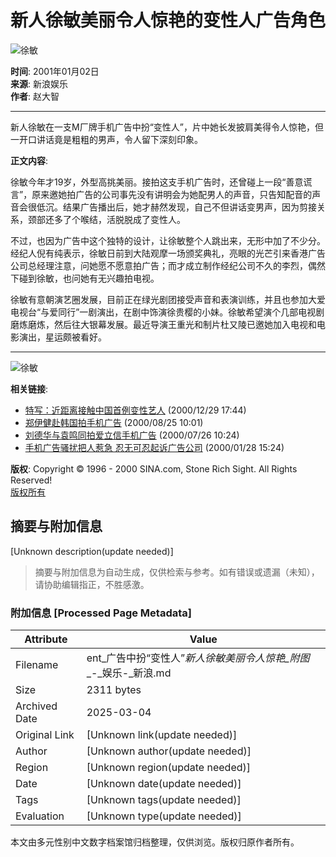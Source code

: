 # 新人徐敏美丽令人惊艳的变性人广告角色

![徐敏](http://image2.sina.com.cn/ent/images/c.gif)

**时间**: 2001年01月02日  
**来源**: 新浪娱乐  
**作者**: 赵大智  

---

新人徐敏在一支M厂牌手机广告中扮“变性人”，片中她长发披肩美得令人惊艳，但一开口讲话竟是粗粗的男声，令人留下深刻印象。

**正文内容**:

徐敏今年才19岁，外型高挑美丽。接拍这支手机广告时，还曾碰上一段“善意谎言”，原来邀她拍广告的公司事先没有讲明会为她配男人的声音，只告知配音的声音会很低沉。结果广告播出后，她才赫然发现，自己不但讲话变男声，因为剪接关系，颈部还多了个喉结，活脱脱成了变性人。

不过，也因为广告中这个独特的设计，让徐敏整个人跳出来，无形中加了不少分。经纪人倪有纯表示，徐敏日前到大陆观摩一场颁奖典礼，亮眼的光芒引来香港广告公司总经理注意，问她愿不愿意拍广告；而才成立制作经纪公司不久的李烈，偶然下碰到徐敏，也问她有无兴趣拍电视。

徐敏有意朝演艺圈发展，目前正在绿光剧团接受声音和表演训练，并且也参加大爱电视台“与爱同行”一剧演出，在剧中饰演徐贵樱的小妹。徐敏希望演个几部电视剧磨炼磨炼，然后往大银幕发展。最近导演王重光和制片杜又陵已邀她加入电视和电影演出，星运颇被看好。

---

![徐敏](http://image2.sina.com.cn/ent/images/c.gif)

**相关链接**:
- [特写：近距离接触中国首例变性艺人](http://ent.sina.com.cn/s/m/28208.html) (2000/12/29 17:44)
- [郑伊健赴韩国拍手机广告](http://ent.sina.com.cn/star/hk_tw/2000-08-25/14474.html) (2000/08/25 10:01)
- [刘德华与袁鸣同拍爱立信手机广告](http://ent.sina.com.cn/star/mainland/2000-07-26/11511.html) (2000/07/26 10:24)
- [手机广告骚扰把人惹急 忍无可忍起诉广告公司](http://dailynews.sina.com.cn/society/2000-1-28/57450.html) (2000/01/28 15:24)

**版权**: Copyright © 1996 - 2000 SINA.com, Stone Rich Sight. All Rights Reserved!  
[版权所有](http://home.sina.com.cn/intro/copyright.shtml)
<!-- tcd_original_link http://ent.sina.com.cn/s/h/28373.html -->


## 摘要与附加信息

<!-- tcd_abstract -->
[Unknown description(update needed)]
<!-- tcd_abstract_end -->

> 摘要与附加信息为自动生成，仅供检索与参考。如有错误或遗漏（未知），请协助编辑指正，不胜感激。

### 附加信息 [Processed Page Metadata]

| Attribute       | Value                                  |
|-----------------|----------------------------------------|
| Filename        | ent_广告中扮“变性人”_新人徐敏美丽令人惊艳_附图__-_娱乐-_新浪.md                             |
| Size            | 2311 bytes                           |
| Archived Date   | 2025-03-04                             |
| Original Link   | [Unknown link(update needed)]                       |
| Author          | [Unknown author(update needed)]                               |
| Region          | [Unknown region(update needed)]                               |
| Date            | [Unknown date(update needed)]                                 |
| Tags            | [Unknown tags(update needed)]                                 |
| Evaluation            | [Unknown type(update needed)]                                 |
<!-- tcd_table_end -->

本文由多元性别中文数字档案馆归档整理，仅供浏览。版权归原作者所有。
